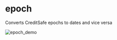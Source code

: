 # epoch
Converts CreditSafe epochs to dates and vice versa

![epoch_demo](https://github.com/anatollius/epoch/assets/40204381/f52168f8-1fd2-4b4f-8b13-5b2597569ecf)
